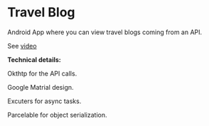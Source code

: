 # Travel Blog
Android App where you can view travel blogs coming from an API.

See [video](https://www.youtube.com/watch?v=OtUfZDhK-Y8)


<B>Technical details:</B>

Okthtp for the API calls.

Google Matrial design.

Excuters for async tasks.

Parcelable for object serialization. 
